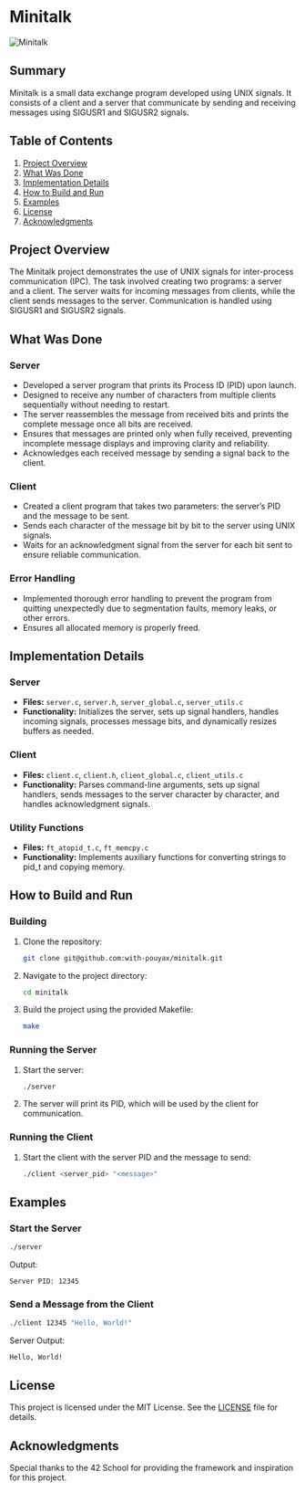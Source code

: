 # Minitalk

![Minitalk](https://img.freepik.com/free-vector/two-luminescent-polygonal-wireframe-human-hands-stretching-towards-each-other_1284-30755.jpg)

## Summary
Minitalk is a small data exchange program developed using UNIX signals. It consists of a client and a server that communicate by sending and receiving messages using SIGUSR1 and SIGUSR2 signals.

## Table of Contents
1. [Project Overview](#project-overview)
2. [What Was Done](#what-was-done)
3. [Implementation Details](#implementation-details)
4. [How to Build and Run](#how-to-build-and-run)
5. [Examples](#examples)
6. [License](#license)
7. [Acknowledgments](#acknowledgments) 

## Project Overview
The Minitalk project demonstrates the use of UNIX signals for inter-process communication (IPC). The task involved creating two programs: a server and a client. The server waits for incoming messages from clients, while the client sends messages to the server. Communication is handled using SIGUSR1 and SIGUSR2 signals.

## What Was Done

### Server
- Developed a server program that prints its Process ID (PID) upon launch.
- Designed to receive any number of characters from multiple clients sequentially without needing to restart.
- The server reassembles the message from received bits and prints the complete message once all bits are received.
- Ensures that messages are printed only when fully received, preventing incomplete message displays and improving clarity and reliability.
- Acknowledges each received message by sending a signal back to the client.

### Client
- Created a client program that takes two parameters: the server’s PID and the message to be sent.
- Sends each character of the message bit by bit to the server using UNIX signals.
- Waits for an acknowledgment signal from the server for each bit sent to ensure reliable communication.

### Error Handling
- Implemented thorough error handling to prevent the program from quitting unexpectedly due to segmentation faults, memory leaks, or other errors.
- Ensures all allocated memory is properly freed.

## Implementation Details

### Server
- **Files:** `server.c`, `server.h`, `server_global.c`, `server_utils.c`
- **Functionality:** Initializes the server, sets up signal handlers, handles incoming signals, processes message bits, and dynamically resizes buffers as needed.

### Client
- **Files:** `client.c`, `client.h`, `client_global.c`, `client_utils.c`
- **Functionality:** Parses command-line arguments, sets up signal handlers, sends messages to the server character by character, and handles acknowledgment signals.

### Utility Functions
- **Files:** `ft_atopid_t.c`, `ft_memcpy.c`
- **Functionality:** Implements auxiliary functions for converting strings to pid_t and copying memory.

## How to Build and Run

### Building
1. Clone the repository:
   ```sh
   git clone git@github.com:with-pouyax/minitalk.git
   ```
2. Navigate to the project directory:
   ```sh
   cd minitalk
   ```
3. Build the project using the provided Makefile:
   ```sh
   make
   ```

### Running the Server
1. Start the server:
   ```sh
   ./server
   ```
2. The server will print its PID, which will be used by the client for communication.

### Running the Client
1. Start the client with the server PID and the message to send:
   ```sh
   ./client <server_pid> "<message>"
   ```

## Examples

### Start the Server
```sh
./server
```
Output:
```
Server PID: 12345
```

### Send a Message from the Client
```sh
./client 12345 "Hello, World!"
```
Server Output:
```
Hello, World!
```

## License
This project is licensed under the MIT License. See the [LICENSE](LICENSE) file for details.

## Acknowledgments
Special thanks to the 42 School for providing the framework and inspiration for this project.
